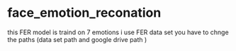 # face_emotion_reconation
this FER model is traind on 7 emotions 
i use FER data set
you have to chnge the paths 
(data set path and  google drive path )
